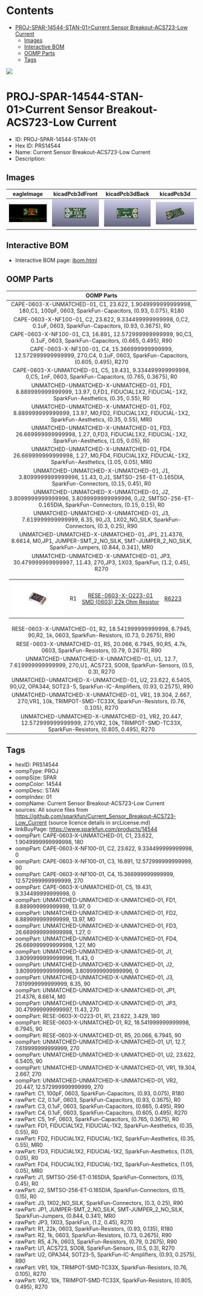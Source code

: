 



Contents
========

* [PROJ-SPAR-14544-STAN-01>Current Sensor Breakout-ACS723-Low Current](#proj-spar-14544-stan-01current-sensor-breakout-acs723-low-current)
	* [Images](#images)
	* [Interactive BOM](#interactive-bom)
	* [OOMP Parts](#oomp-parts)
	* [Tags](#tags)
  
![][im]
# PROJ-SPAR-14544-STAN-01>Current Sensor Breakout-ACS723-Low Current

- ID: PROJ-SPAR-14544-STAN-01
- Hex ID: PRS14544
- Name: Current Sensor Breakout-ACS723-Low Current
- Description: 

## Images
  
  

|eagleImage|kicadPcb3dFront|kicadPcb3dBack|kicadPcb3d|
| :---: | :---: | :---: | :---: |
|[![eagleImage](eagleImage_140.png)](eagleImage_600.png)|[![kicadPcb3dFront](kicadPcb3dFront_140.png)](kicadPcb3dFront_600.png)|[![kicadPcb3dBack](kicadPcb3dBack_140.png)](kicadPcb3dBack_600.png)|[![kicadPcb3d](kicadPcb3d_140.png)](kicadPcb3d_600.png)|

## Interactive BOM

- Interactive BOM page: [ibom.html](kicad/bom/ibom.html)

## OOMP Parts
  

|OOMP Parts|
| :---: |
|CAPE-0603-X-UNMATCHED-01, C1, 23.622, 1.9049999999999998, 180,C1, 100pF, 0603, SparkFun-Capacitors, (0.93, 0.075), R180|
|CAPE-0603-X-NF100-01, C2, 23.622, 9.334499999999998, 0,C2, 0.1uF, 0603, SparkFun-Capacitors, (0.93, 0.3675), R0|
|CAPE-0603-X-NF100-01, C3, 16.891, 12.572999999999999, 90,C3, 0.1uF, 0603, SparkFun-Capacitors, (0.665, 0.495), R90|
|CAPE-0603-X-NF100-01, C4, 15.366999999999999, 12.572999999999999, 270,C4, 0.1uF, 0603, SparkFun-Capacitors, (0.605, 0.495), R270|
|CAPE-0603-X-UNMATCHED-01, C5, 19.431, 9.334499999999998, 0,C5, 1nF, 0603, SparkFun-Capacitors, (0.765, 0.3675), R0|
|UNMATCHED-UNMATCHED-X-UNMATCHED-01, FD1, 8.889999999999999, 13.97, 0,FD1, FIDUCIAL1X2, FIDUCIAL-1X2, SparkFun-Aesthetics, (0.35, 0.55), R0|
|UNMATCHED-UNMATCHED-X-UNMATCHED-01, FD2, 8.889999999999999, 13.97, M0,FD2, FIDUCIAL1X2, FIDUCIAL-1X2, SparkFun-Aesthetics, (0.35, 0.55), MR0|
|UNMATCHED-UNMATCHED-X-UNMATCHED-01, FD3, 26.669999999999998, 1.27, 0,FD3, FIDUCIAL1X2, FIDUCIAL-1X2, SparkFun-Aesthetics, (1.05, 0.05), R0|
|UNMATCHED-UNMATCHED-X-UNMATCHED-01, FD4, 26.669999999999998, 1.27, M0,FD4, FIDUCIAL1X2, FIDUCIAL-1X2, SparkFun-Aesthetics, (1.05, 0.05), MR0|
|UNMATCHED-UNMATCHED-X-UNMATCHED-01, J1, 3.8099999999999996, 11.43, 0,J1, SMTSO-256-ET-0.165DIA, SparkFun-Connectors, (0.15, 0.45), R0|
|UNMATCHED-UNMATCHED-X-UNMATCHED-01, J2, 3.8099999999999996, 3.8099999999999996, 0,J2, SMTSO-256-ET-0.165DIA, SparkFun-Connectors, (0.15, 0.15), R0|
|UNMATCHED-UNMATCHED-X-UNMATCHED-01, J3, 7.619999999999999, 6.35, 90,J3, 1X02_NO_SILK, SparkFun-Connectors, (0.3, 0.25), R90|
|UNMATCHED-UNMATCHED-X-UNMATCHED-01, JP1, 21.4376, 8.6614, M0,JP1, JUMPER-SMT_2_NO_SILK, SMT-JUMPER_2_NO_SILK, SparkFun-Jumpers, (0.844, 0.341), MR0|
|UNMATCHED-UNMATCHED-X-UNMATCHED-01, JP3, 30.479999999999997, 11.43, 270,JP3, 1X03, SparkFun, (1.2, 0.45), R270|
|<table><tr><td>![RESE-0603-X-O223-01](https://raw.githubusercontent.com/oomlout/oomlout_OOMP_parts/main/RESE-0603-X-O223-01/image_140.jpg)</td><td> R1</td><td>[RESE-0603-X-O223-01<br>SMD (0603) 22k Ohm Resistor](https://github.com/oomlout/oomlout_OOMP_parts/tree/main/RESE-0603-X-O223-01/)</td><td>[R6223](https://github.com/oomlout/oomlout_OOMP_parts/tree/main/RESE-0603-X-O223-01/)</td></tr></table>|
|RESE-0603-X-UNMATCHED-01, R2, 18.541999999999998, 6.7945, 90,R2, 1k, 0603, SparkFun-Resistors, (0.73, 0.2675), R90|
|RESE-0603-X-UNMATCHED-01, R5, 20.066, 6.7945, 90,R5, 4.7k, 0603, SparkFun-Resistors, (0.79, 0.2675), R90|
|UNMATCHED-UNMATCHED-X-UNMATCHED-01, U1, 12.7, 7.619999999999999, 270,U1, ACS723, SO08, SparkFun-Sensors, (0.5, 0.3), R270|
|UNMATCHED-UNMATCHED-X-UNMATCHED-01, U2, 23.622, 6.5405, 90,U2, OPA344, SOT23-5, SparkFun-IC-Amplifiers, (0.93, 0.2575), R90|
|UNMATCHED-UNMATCHED-X-UNMATCHED-01, VR1, 19.304, 2.667, 270,VR1, 10k, TRIMPOT-SMD-TC33X, SparkFun-Resistors, (0.76, 0.105), R270|
|UNMATCHED-UNMATCHED-X-UNMATCHED-01, VR2, 20.447, 12.572999999999999, 270,VR2, 10k, TRIMPOT-SMD-TC33X, SparkFun-Resistors, (0.805, 0.495), R270|

## Tags

- hexID: PRS14544
- oompType: PROJ
- oompSize: SPAR
- oompColor: 14544
- oompDesc: STAN
- oompIndex: 01
- oompName: Current Sensor Breakout-ACS723-Low Current
- sources: All source files from https://github.com/sparkfun/Current_Sensor_Breakout-ACS723-Low_Current (source licence details in srcLicense.md)
- linkBuyPage: https://www.sparkfun.com/products/14544
- oompPart: CAPE-0603-X-UNMATCHED-01, C1, 23.622, 1.9049999999999998, 180
- oompPart: CAPE-0603-X-NF100-01, C2, 23.622, 9.334499999999998, 0
- oompPart: CAPE-0603-X-NF100-01, C3, 16.891, 12.572999999999999, 90
- oompPart: CAPE-0603-X-NF100-01, C4, 15.366999999999999, 12.572999999999999, 270
- oompPart: CAPE-0603-X-UNMATCHED-01, C5, 19.431, 9.334499999999998, 0
- oompPart: UNMATCHED-UNMATCHED-X-UNMATCHED-01, FD1, 8.889999999999999, 13.97, 0
- oompPart: UNMATCHED-UNMATCHED-X-UNMATCHED-01, FD2, 8.889999999999999, 13.97, M0
- oompPart: UNMATCHED-UNMATCHED-X-UNMATCHED-01, FD3, 26.669999999999998, 1.27, 0
- oompPart: UNMATCHED-UNMATCHED-X-UNMATCHED-01, FD4, 26.669999999999998, 1.27, M0
- oompPart: UNMATCHED-UNMATCHED-X-UNMATCHED-01, J1, 3.8099999999999996, 11.43, 0
- oompPart: UNMATCHED-UNMATCHED-X-UNMATCHED-01, J2, 3.8099999999999996, 3.8099999999999996, 0
- oompPart: UNMATCHED-UNMATCHED-X-UNMATCHED-01, J3, 7.619999999999999, 6.35, 90
- oompPart: UNMATCHED-UNMATCHED-X-UNMATCHED-01, JP1, 21.4376, 8.6614, M0
- oompPart: UNMATCHED-UNMATCHED-X-UNMATCHED-01, JP3, 30.479999999999997, 11.43, 270
- oompPart: RESE-0603-X-O223-01, R1, 23.622, 3.429, 180
- oompPart: RESE-0603-X-UNMATCHED-01, R2, 18.541999999999998, 6.7945, 90
- oompPart: RESE-0603-X-UNMATCHED-01, R5, 20.066, 6.7945, 90
- oompPart: UNMATCHED-UNMATCHED-X-UNMATCHED-01, U1, 12.7, 7.619999999999999, 270
- oompPart: UNMATCHED-UNMATCHED-X-UNMATCHED-01, U2, 23.622, 6.5405, 90
- oompPart: UNMATCHED-UNMATCHED-X-UNMATCHED-01, VR1, 19.304, 2.667, 270
- oompPart: UNMATCHED-UNMATCHED-X-UNMATCHED-01, VR2, 20.447, 12.572999999999999, 270
- rawPart: C1, 100pF, 0603, SparkFun-Capacitors, (0.93, 0.075), R180
- rawPart: C2, 0.1uF, 0603, SparkFun-Capacitors, (0.93, 0.3675), R0
- rawPart: C3, 0.1uF, 0603, SparkFun-Capacitors, (0.665, 0.495), R90
- rawPart: C4, 0.1uF, 0603, SparkFun-Capacitors, (0.605, 0.495), R270
- rawPart: C5, 1nF, 0603, SparkFun-Capacitors, (0.765, 0.3675), R0
- rawPart: FD1, FIDUCIAL1X2, FIDUCIAL-1X2, SparkFun-Aesthetics, (0.35, 0.55), R0
- rawPart: FD2, FIDUCIAL1X2, FIDUCIAL-1X2, SparkFun-Aesthetics, (0.35, 0.55), MR0
- rawPart: FD3, FIDUCIAL1X2, FIDUCIAL-1X2, SparkFun-Aesthetics, (1.05, 0.05), R0
- rawPart: FD4, FIDUCIAL1X2, FIDUCIAL-1X2, SparkFun-Aesthetics, (1.05, 0.05), MR0
- rawPart: J1, SMTSO-256-ET-0.165DIA, SparkFun-Connectors, (0.15, 0.45), R0
- rawPart: J2, SMTSO-256-ET-0.165DIA, SparkFun-Connectors, (0.15, 0.15), R0
- rawPart: J3, 1X02_NO_SILK, SparkFun-Connectors, (0.3, 0.25), R90
- rawPart: JP1, JUMPER-SMT_2_NO_SILK, SMT-JUMPER_2_NO_SILK, SparkFun-Jumpers, (0.844, 0.341), MR0
- rawPart: JP3, 1X03, SparkFun, (1.2, 0.45), R270
- rawPart: R1, 22k, 0603, SparkFun-Resistors, (0.93, 0.135), R180
- rawPart: R2, 1k, 0603, SparkFun-Resistors, (0.73, 0.2675), R90
- rawPart: R5, 4.7k, 0603, SparkFun-Resistors, (0.79, 0.2675), R90
- rawPart: U1, ACS723, SO08, SparkFun-Sensors, (0.5, 0.3), R270
- rawPart: U2, OPA344, SOT23-5, SparkFun-IC-Amplifiers, (0.93, 0.2575), R90
- rawPart: VR1, 10k, TRIMPOT-SMD-TC33X, SparkFun-Resistors, (0.76, 0.105), R270
- rawPart: VR2, 10k, TRIMPOT-SMD-TC33X, SparkFun-Resistors, (0.805, 0.495), R270



[im]: kicadPcb3d_450.png
